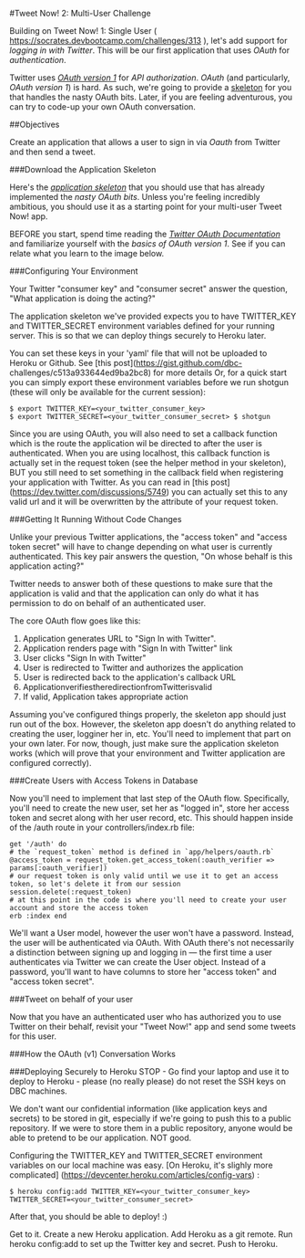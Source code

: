 #Tweet Now! 2: Multi-User Challenge

Building on Tweet Now! 1: Single User ( https://socrates.devbootcamp.com/challenges/313 ), let's add support for _logging in with Twitter_. This will be our first application that uses _OAuth_ for _authentication_.

Twitter uses [_OAuth version 1_](http://oauth.net/core/1.0a/) for _API authorization_. _OAuth_ (and particularly, _OAuth version 1_) is hard. As such, we're going to provide a [skeleton](http://cl.ly/0T1b461H2C2W) for you that handles the nasty OAuth bits. Later, if you are feeling adventurous, you can try to code-up your own OAuth conversation.

##Objectives

Create an application that allows a user to sign in via _Oauth_ from Twitter and then send a tweet.

###Download the Application Skeleton

Here's the [_application skeleton_](http://cl.ly/0T1b461H2C2W) that you should use that has already implemented the _nasty OAuth bits_. Unless you're feeling incredibly ambitious, you should use it as a starting point for your multi-user Tweet Now! app.

BEFORE you start, spend time reading the [_Twitter OAuth Documentation_](https://dev.twitter.com/docs/auth/oauth) and familiarize yourself with the _basics of OAuth version 1_. See if you can relate what you learn to the image below.

###Configuring Your Environment

Your Twitter "consumer key" and "consumer secret" answer the question, "What application is doing the acting?"

The application skeleton we've provided expects you to have TWITTER_KEY and TWITTER_SECRET environment variables defined for your running server. This is so that we can deploy things securely to Heroku later.

You can set these keys in your 'yaml' file that will not be uploaded to Heroku or Github. See [this post](https://gist.github.com/dbc- challenges/c513a933644ed9ba2bc8) for more details
Or, for a quick start you can simply export these environment variables before we run shotgun (these will only be available for the current session): 

```
$ export TWITTER_KEY=<your_twitter_consumer_key>
$ export TWITTER_SECRET=<your_twitter_consumer_secret> $ shotgun
```

Since you are using OAuth, you will also need to set a callback function which is the route the application wil be directed to after the user is authenticated. When you are using localhost, this callback function is actually set in the request token (see the helper method in your skeleton), BUT you still need to set something in the callback field when registering your application with Twitter. As you can read in [this post] (https://dev.twitter.com/discussions/5749) you can actually set this to any valid url and it will be overwritten by the attribute of your request token.

###Getting It Running Without Code Changes

Unlike your previous Twitter applications, the "access token" and "access token secret" will have to change depending on what user is currently authenticated. This key pair answers the question, "On whose behalf is this application acting?"

Twitter needs to answer both of these questions to make sure that the application is valid and that the application can only do what it has permission to do on behalf of an authenticated user.

The core OAuth flow goes like this:

1. Application generates URL to "Sign In with Twitter".
2. Application renders page with "Sign In with Twitter" link 
3. User clicks "Sign In with Twitter"
4. User is redirected to Twitter and authorizes the application 
5. User is redirected back to the application's callback URL 
6. ApplicationverifiestheredirectionfromTwitterisvalid
7. If valid, Application takes appropriate action

Assuming you've configured things properly, the skeleton app should just run out of the box. However, the skeleton app doesn't do anything related to creating the user, logginer her in, etc. You'll need to implement that part on your own later. For now, though, just make sure the application skeleton works (which will prove that your environment and Twitter application are configured correctly).

###Create Users with Access Tokens in Database

Now you'll need to implement that last step of the OAuth flow. Specifically, you'll need to create the new user, set her as "logged in", store her access token and secret along with her user record, etc. This should happen inside of the /auth route in your controllers/index.rb file:

```
get '/auth' do
# the `request_token` method is defined in `app/helpers/oauth.rb`
@access_token = request_token.get_access_token(:oauth_verifier => params[:oauth_verifier])
# our request token is only valid until we use it to get an access token, so let's delete it from our session session.delete(:request_token)
# at this point in the code is where you'll need to create your user account and store the access token
erb :index end
```

We'll want a User model, however the user won't have a password. Instead, the user will be authenticated via OAuth. With OAuth there's not necessarily a distinction between signing up and logging in — the first time a user authenticates via Twitter we can create the User object. Instead of a password, you'll want to have columns to store her "access token" and "access token secret".

###Tweet on behalf of your user

Now that you have an authenticated user who has authorized you to use Twitter on their behalf, revisit your "Tweet Now!" app and send some tweets for this user.

###How the OAuth (v1) Conversation Works

###Deploying Securely to Heroku
STOP - Go find your laptop and use it to deploy to Heroku - please (no really please) do not reset the SSH keys on DBC machines.

We don't want our confidential information (like application keys and secrets) to be stored in git, especially if we're going to push this to a public
repository. If we were to store them in a public repository, anyone would be able to pretend to be our application. NOT good.

Configuring the TWITTER_KEY and TWITTER_SECRET environment variables on our local machine was easy. [On Heroku, it's slighly more complicated]
(https://devcenter.heroku.com/articles/config-vars) :

```
$ heroku config:add TWITTER_KEY=<your_twitter_consumer_key> TWITTER_SECRET=<your_twitter_consumer_secret>
```

After that, you should be able to deploy! :)

Get to it. Create a new Heroku application. Add Heroku as a git remote. Run heroku config:add to set up the Twitter key and secret. Push to Heroku.
